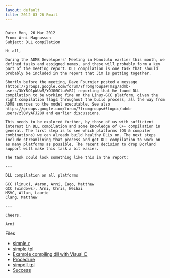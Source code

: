 ```yaml
---
layout: default
title: 2012-03-26 Email 
---
```


```

Date: Mon, 26 Mar 2012
From: Arni Magnusson
Subject: DLL compilation

Hi all,

During the ADMB Developers' Meeting in Honolulu earlier this month, we defined tasks and assigned names, and these will probably form a key part of the meeting report. DLL compilation is one task that should probably be included in the report that Jim is putting together.

Shortly before the meeting, Dave Fournier posted a message (https://groups.google.com/forum/?fromgroups#!msg/admb-users/3kYBQ1pWUwM/YOJG0CluVmEJ) reporting that he found DLL compilation to be working fine on the Linux-GCC platform, given the right compilation flags throughout the build process, all the way from ADMB sources to the model executable. See also https://groups.google.com/forum/?fromgroups#!topic/admb-users/zlQVyAFJ28U and earlier discussions.

This needs to be explored further, by those of us with sufficient interest in DLL compilation and some knowledge of C++ compilation in general. The first step is to see which platforms (OS & compiler combinations) we can already build healthy DLLs on. The next steps include streamlining that process and get DLL compilation to work on as many platforms as possible. The recent decision to drop Borland support will make this task a bit easier.

The task could look something like this in the report:

---

DLL compilation on all platforms

GCC (linux), Aaron, Arni, Iago, Matthew
GCC (windows), Arni, Chris, Weihai
MSVC, Allan, Laurie
Clang, Matthew

---

Cheers,

Arni
```

Files
* [simple.r](dll-compilation-for-vs-with-an-r-access-example/simple.r)
* [simple.tpl](dll-compilation-for-vs-with-an-r-access-example/simple.tpl)
* [Example compiling dll with Visual C](example-compilng-dll-using-ms-visual-c.html)
* [Procedure](simpdll.html)
* [simpdll.tpl](simpdll.tpl)
* [Success](success-arni.html)
